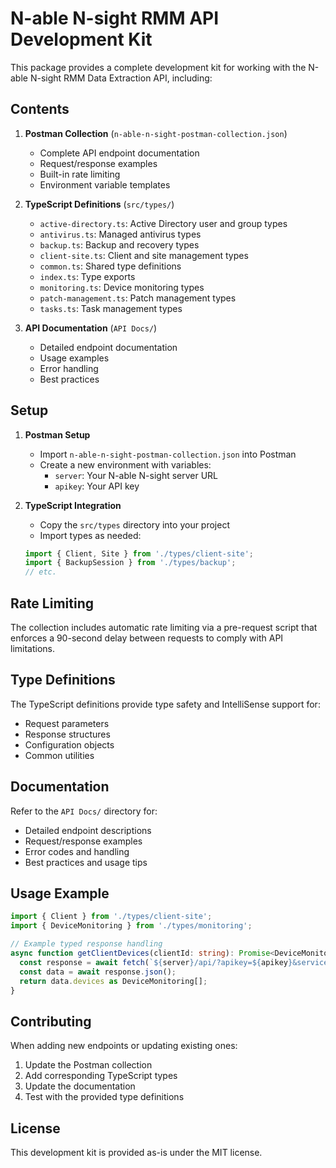 # N-able N-sight RMM API Development Kit

This package provides a complete development kit for working with the N-able N-sight RMM Data Extraction API, including:

## Contents

1. **Postman Collection** (`n-able-n-sight-postman-collection.json`)
   - Complete API endpoint documentation
   - Request/response examples
   - Built-in rate limiting
   - Environment variable templates

2. **TypeScript Definitions** (`src/types/`)
   - `active-directory.ts`: Active Directory user and group types
   - `antivirus.ts`: Managed antivirus types
   - `backup.ts`: Backup and recovery types
   - `client-site.ts`: Client and site management types
   - `common.ts`: Shared type definitions
   - `index.ts`: Type exports
   - `monitoring.ts`: Device monitoring types
   - `patch-management.ts`: Patch management types
   - `tasks.ts`: Task management types

3. **API Documentation** (`API Docs/`)
   - Detailed endpoint documentation
   - Usage examples
   - Error handling
   - Best practices

## Setup

1. **Postman Setup**
   - Import `n-able-n-sight-postman-collection.json` into Postman
   - Create a new environment with variables:
     - `server`: Your N-able N-sight server URL
     - `apikey`: Your API key

2. **TypeScript Integration**
   - Copy the `src/types` directory into your project
   - Import types as needed:
   ```typescript
   import { Client, Site } from './types/client-site';
   import { BackupSession } from './types/backup';
   // etc.
   ```

## Rate Limiting

The collection includes automatic rate limiting via a pre-request script that enforces a 90-second delay between requests to comply with API limitations.

## Type Definitions

The TypeScript definitions provide type safety and IntelliSense support for:
- Request parameters
- Response structures
- Configuration objects
- Common utilities

## Documentation

Refer to the `API Docs/` directory for:
- Detailed endpoint descriptions
- Request/response examples
- Error codes and handling
- Best practices and usage tips

## Usage Example

```typescript
import { Client } from './types/client-site';
import { DeviceMonitoring } from './types/monitoring';

// Example typed response handling
async function getClientDevices(clientId: string): Promise<DeviceMonitoring[]> {
  const response = await fetch(`${server}/api/?apikey=${apikey}&service=list_device_monitoring_details&clientid=${clientId}`);
  const data = await response.json();
  return data.devices as DeviceMonitoring[];
}
```

## Contributing

When adding new endpoints or updating existing ones:
1. Update the Postman collection
2. Add corresponding TypeScript types
3. Update the documentation
4. Test with the provided type definitions

## License

This development kit is provided as-is under the MIT license.